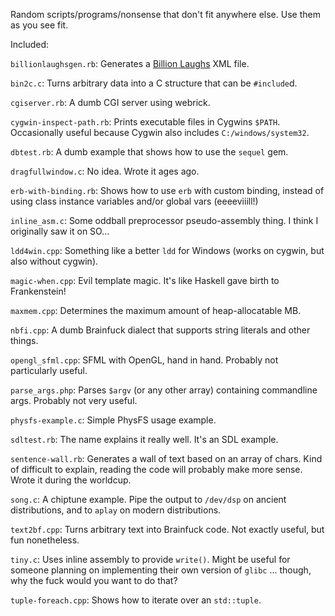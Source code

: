 
Random scripts/programs/nonsense that don't fit anywhere else. Use them as you see fit.

Included:

`billionlaughsgen.rb`:
  Generates a [Billion Laughs](http://en.wikipedia.org/wiki/Billion_laughs) XML file.


`bin2c.c`:
  Turns arbitrary data into a C structure that can be `#include`d.


`cgiserver.rb`:
  A dumb CGI server using webrick.


`cygwin-inspect-path.rb`:
  Prints executable files in Cygwins `$PATH`. Occasionally useful because Cygwin also includes `C:/windows/system32`.


`dbtest.rb`:
  A dumb example that shows how to use the `sequel` gem.
    

`dragfullwindow.c`:
  No idea. Wrote it ages ago.


`erb-with-binding.rb`:
  Shows how to use `erb` with custom binding, instead of using class instance variables and/or global vars (eeeeviiill!)


`inline_asm.c`:
  Some oddball preprocessor pseudo-assembly thing. I think I originally saw it on SO...


`ldd4win.cpp`:
  Something like a better `ldd` for Windows (works on cygwin, but also without cygwin).


`magic-when.cpp`:
  Evil template magic. It's like Haskell gave birth to Frankenstein!


`maxmem.cpp`:
  Determines the maximum amount of heap-allocatable MB.


`nbfi.cpp`:
  A dumb Brainfuck dialect that supports string literals and other things.


`opengl_sfml.cpp`:
  SFML with OpenGL, hand in hand. Probably not particularly useful.


`parse_args.php`:
  Parses `$argv` (or any other array) containing commandline args. Probably not very useful.


`physfs-example.c`:
  Simple PhysFS usage example.


`sdltest.rb`:
  The name explains it really well. It's an SDL example. 


`sentence-wall.rb`:
  Generates a wall of text based on an array of chars. Kind of difficult to explain, reading the code will probably make more sense.<br />
  Wrote it during the worldcup.


`song.c`:
  A chiptune example. Pipe the output to `/dev/dsp` on ancient distributions, and to `aplay` on modern distributions.


`text2bf.cpp`:
  Turns arbitrary text into Brainfuck code. Not exactly useful, but fun nonetheless.


`tiny.c`:
  Uses inline assembly to provide `write()`. Might be useful for someone planning on implementing their own version of `glibc` ... though, why the fuck would you want to do that?


`tuple-foreach.cpp`:
  Shows how to iterate over an `std::tuple`.



